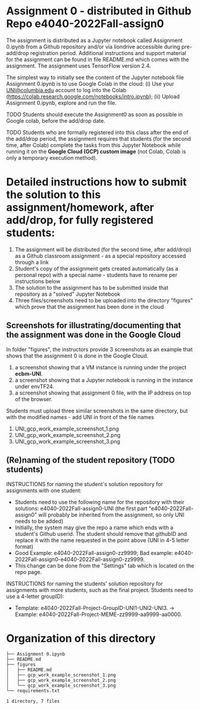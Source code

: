 # Assignment 0 - distributed in Github Repo e4040-2022Fall-assign0
The assignment is distributed as a Jupyter notebook called Assignment 0.ipynb from a Github repository and/or via liondrive accessible during pre-add/drop registration period. Additional instructions and support material for the assignment can be found in file README.md which comes with the assignment. The assignment uses TensorFlow version 2.4.

The simplest way to initially see the content of the Jupyter notebook file Assignment 0.ipynb is to use Google Colab in the cloud: (i) Use your UNI@columbia.edu account to log into the Colab (https://colab.research.google.com/notebooks/intro.ipynb); (ii) Upload Assignment 0.ipynb, explore and run the file. 

TODO Students should execute the Assignment0 as soon as possible in Google colab, before the add/drop date.

TODO Students who are formally registered into this class after the end of the add/drop period, the assignment requires that students (for the second time, after Colab) complete the tasks from this Jupyter Notebook while running it on the **Google Cloud (GCP) custom image** (not Colab, Colab is only a temporary execution method).

# Detailed instructions how to submit the solution to this assignment/homework, after add/drop, for fully registered students:
1. The assignment will be distributed (for the second time, after add/drop) as a Github classroom assignment - as a special repository accessed through a link
2. Student's copy of the assignment gets created automatically (as a personal repo) with a special name - students have to rename per instructions below
3. The solution to the assignment has to be submitted inside that repository as a "solved" Jupyter Notebook
4. Three files/screenshots need to be uploaded into the directory "figures" which prove that the assignment has been done in the cloud

## Screenshots for illustrating/documenting that the assignment was done in the Google Cloud
In folder "figures", the instructors provide 3 screenshots as an example that shows that the assignment 0 is done in the Google Cloud.<br>
1. a screenshot showing that a VM instance is running under the project **ecbm-UNI**.
2. a screenshot showing that a Jupyter notebook is running in the instance under envTF24.
3. a screenshot showing that assignment 0 file, with the IP address on top of the browser.

Students must upload three similar screenshots in the same directory, but with the modified names - add UNI in front of the file names
1. UNI_gcp_work_example_screenshot_1.png
2. UNI_gcp_work_example_screenshot_2.png
3. UNI_gcp_work_example_screenshot_3.png

## (Re)naming of the student repository (TODO students)
INSTRUCTIONS for naming the student's solution repository for assignments with one student:
* Students need to use the following name for the repository with their solutions: e4040-2022Fall-assign0-UNI (the first part "e4040-2022Fall-assign0" will probably be inherited from the assignment, so only UNI needs to be added) 
* Initially, the system may give the repo a name which ends with a student's Github userid. The student should remove that githubID  and replace it with the name requested in the point above (UNI in 4-5 letter format)
* Good Example: e4040-2022Fall-assign0-zz9999;   Bad example: e4040-2022Fall-assign0-e4040-2022Fall-assign0-zz9999.
* This change can be done from the "Settings" tab which is located on the repo page.

INSTRUCTIONS for naming the students' solution repository for assignments with more students, such as the final project. Students need to use a 4-letter groupID): 
* Template: e4040-2022Fall-Project-GroupID-UNI1-UNI2-UNI3. -> Example: e4040-2022Fall-Project-MEME-zz9999-aa9999-aa0000.

# Organization of this directory

```            
├── Assignment 0.ipynb
├── README.md
├── figures
│   ├── README.md
│   ├── gcp_work_example_screenshot_1.png
│   ├── gcp_work_example_screenshot_2.png
│   └── gcp_work_example_screenshot_3.png
└── requirements.txt

1 directory, 7 files
```
